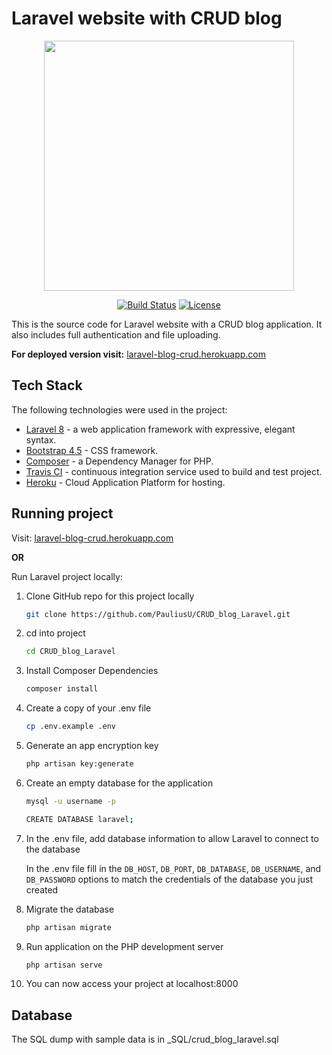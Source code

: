 # Laravel website with CRUD blog
<p align="center"><a href="https://laravel.com" target="_blank"><img src="https://raw.githubusercontent.com/laravel/art/master/logo-lockup/5%20SVG/2%20CMYK/1%20Full%20Color/laravel-logolockup-cmyk-red.svg" width="400"></a></p>

<p align="center">
<a href="https://travis-ci.com/github/PauliusU/CRUD_blog_Laravel"><img src="https://travis-ci.com/PauliusU/CRUD_blog_Laravel.svg?branch=master" alt="Build Status"></a>
<a href="https://packagist.org/packages/laravel/framework"><img src="https://img.shields.io/packagist/l/laravel/framework" alt="License"></a>
</p>

This is the source code for Laravel website with a CRUD blog application. It also includes full authentication and file uploading.

**For deployed version visit:** [laravel-blog-crud.herokuapp.com](https://laravel-blog-crud.herokuapp.com/)

## Tech Stack

The following technologies were used in the project:
* [Laravel 8](https://laravel.com) - a web application framework with expressive, elegant syntax.
* [Bootstrap 4.5](https://getbootstrap.com) - CSS framework.
* [Composer](https://getcomposer.org) - a Dependency Manager for PHP.
* [Travis CI](https://travis-ci.com/) - continuous integration service used to build and test project.
* [Heroku](https://www.heroku.com) - Cloud Application Platform for hosting.

## Running project

Visit: [laravel-blog-crud.herokuapp.com](https://laravel-blog-crud.herokuapp.com/)

**OR**

Run Laravel project locally:

1. Clone GitHub repo for this project locally
    ```bash
    git clone https://github.com/PauliusU/CRUD_blog_Laravel.git
    ```
2. cd into project
    ```bash
    cd CRUD_blog_Laravel
    ```
3. Install Composer Dependencies
    ```bash
    composer install
    ```
4. Create a copy of your .env file
    ```bash
    cp .env.example .env
    ```
5. Generate an app encryption key
    ```bash
    php artisan key:generate
    ```
6. Create an empty database for the application
    ```bash
    mysql -u username -p
    ```
    ```bash
    CREATE DATABASE laravel;
    ```
7. In the .env file, add database information to allow Laravel to connect to the database

    In the .env file fill in the `DB_HOST`, `DB_PORT`, `DB_DATABASE`, `DB_USERNAME`, and `DB_PASSWORD` options to match the credentials of the database you just created

8. Migrate the database
    ```bash
    php artisan migrate
    ```
9. Run application on the PHP development server
    ```bash
    php artisan serve
    ```
10. You can now access your project at localhost:8000

## Database
The SQL dump with sample data is in _SQL/crud_blog_laravel.sql
